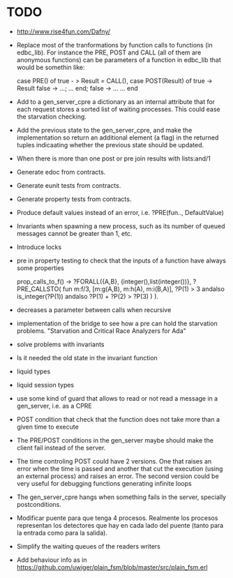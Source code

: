 # TODO
- http://www.rise4fun.com/Dafny/
- Replace most of the tranformations by function calls to functions (in edbc_lib). For instance the PRE, POST and CALL (all of them are anonymous functions) can be parameters of a function in edbc_lib that would be somethin like:

	case PRE() of 
		true - >
			Result = CALL(),
			case POST(Result) of 
				true -> 
					Result
				false -> 
					...;
				...
			end;
		false -> 
			...
		...
	end
- Add to a gen_server_cpre a dictionary as an internal attribute that for each request stores a sorted list of waiting processes. This could ease the starvation checking.
- Add the previous state to the gen_server_cpre, and make the implementation so return an additional element (a flag) in the returned tuples indicaating whether the previous state should be updated. 
- When there is more than one post or pre join results with lists:and/1
- Generate edoc from contracts.
- Generate eunit tests from contracts.
- Generate property tests from contracts.
- Produce default values instead of an error, i.e. ?PRE(fun.., DefaultValue)
- Invariants when spawning a new process, such as its number of queued messages cannot be greater than 1, etc.
- Introduce locks

- pre in property testing to check that the inputs of a function have always some properties

	prop_calls_to_f() ->
	    ?FORALL({A,B}, {integer(),list(integer())},
		    ?PRE_CALLSTO(
		    	fun m:f/3,
		    	[m:g(A,B), m:h(A), m:i(B,A)],
		    	?P(1) > 3 andalso is_integer(?P(1)) andalso ?P(1) + ?P(2) > ?P(3)
		    )
		).

- decreases  a parameter between calls when recursive
- implementation of the bridge to see how a pre can hold the starvation problems. "Starvation and Critical Race Analyzers for Ada"
- solve problems with invariants 
- Is it needed the old state in the invariant function
- liquid types
- liquid session types
- use some kind of guard that allows to read or not read a message in a gen_server, i.e. as a CPRE
- POST condition that check that the function does not take more than a given time to execute
- The PRE/POST conditions in the gen_server maybe should make the client fail instead of the server.
- The time controling POST could have 2 versions. One that raises an error when the time is passed and another that cut the execution (using an external process) and raises an error. The second version could be very useful for debugging functions generating infinite loops 
- The gen_server_cpre hangs when something fails in the server, specially postconditions.
- Modificar puente para que tenga 4 procesos. Realmente los procesos representan los detectores que hay en cada lado del puente (tanto para la entrada como para la salida).
- Simplify the waiting queues of the readers writers
- Add behaviour info as in https://github.com/uwiger/plain_fsm/blob/master/src/plain_fsm.erl 
